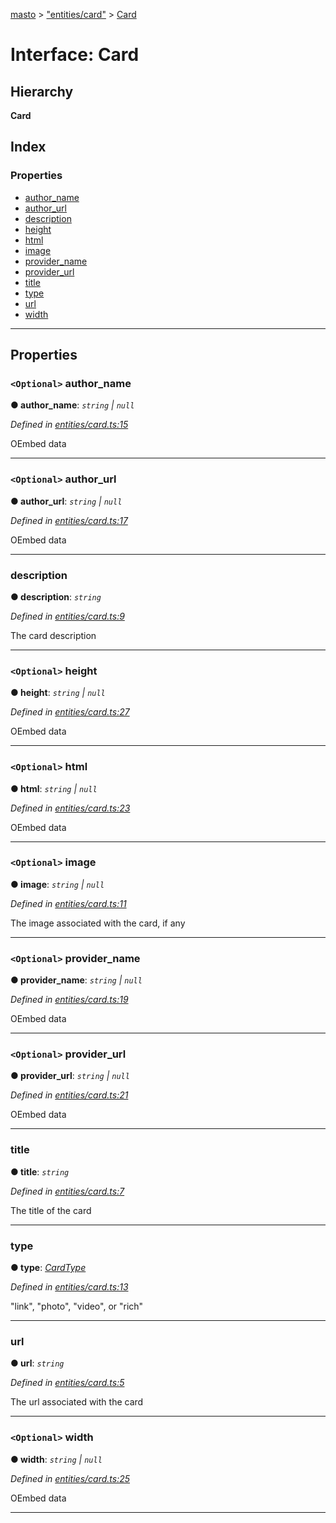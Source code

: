 [masto](../README.md) > ["entities/card"](../modules/_entities_card_.md) > [Card](../interfaces/_entities_card_.card.md)

# Interface: Card

## Hierarchy

**Card**

## Index

### Properties

* [author_name](_entities_card_.card.md#author_name)
* [author_url](_entities_card_.card.md#author_url)
* [description](_entities_card_.card.md#description)
* [height](_entities_card_.card.md#height)
* [html](_entities_card_.card.md#html)
* [image](_entities_card_.card.md#image)
* [provider_name](_entities_card_.card.md#provider_name)
* [provider_url](_entities_card_.card.md#provider_url)
* [title](_entities_card_.card.md#title)
* [type](_entities_card_.card.md#type)
* [url](_entities_card_.card.md#url)
* [width](_entities_card_.card.md#width)

---

## Properties

<a id="author_name"></a>

### `<Optional>` author_name

**● author_name**: *`string` \| `null`*

*Defined in [entities/card.ts:15](https://github.com/neet/masto.js/blob/c1501e9/src/entities/card.ts#L15)*

OEmbed data

___
<a id="author_url"></a>

### `<Optional>` author_url

**● author_url**: *`string` \| `null`*

*Defined in [entities/card.ts:17](https://github.com/neet/masto.js/blob/c1501e9/src/entities/card.ts#L17)*

OEmbed data

___
<a id="description"></a>

###  description

**● description**: *`string`*

*Defined in [entities/card.ts:9](https://github.com/neet/masto.js/blob/c1501e9/src/entities/card.ts#L9)*

The card description

___
<a id="height"></a>

### `<Optional>` height

**● height**: *`string` \| `null`*

*Defined in [entities/card.ts:27](https://github.com/neet/masto.js/blob/c1501e9/src/entities/card.ts#L27)*

OEmbed data

___
<a id="html"></a>

### `<Optional>` html

**● html**: *`string` \| `null`*

*Defined in [entities/card.ts:23](https://github.com/neet/masto.js/blob/c1501e9/src/entities/card.ts#L23)*

OEmbed data

___
<a id="image"></a>

### `<Optional>` image

**● image**: *`string` \| `null`*

*Defined in [entities/card.ts:11](https://github.com/neet/masto.js/blob/c1501e9/src/entities/card.ts#L11)*

The image associated with the card, if any

___
<a id="provider_name"></a>

### `<Optional>` provider_name

**● provider_name**: *`string` \| `null`*

*Defined in [entities/card.ts:19](https://github.com/neet/masto.js/blob/c1501e9/src/entities/card.ts#L19)*

OEmbed data

___
<a id="provider_url"></a>

### `<Optional>` provider_url

**● provider_url**: *`string` \| `null`*

*Defined in [entities/card.ts:21](https://github.com/neet/masto.js/blob/c1501e9/src/entities/card.ts#L21)*

OEmbed data

___
<a id="title"></a>

###  title

**● title**: *`string`*

*Defined in [entities/card.ts:7](https://github.com/neet/masto.js/blob/c1501e9/src/entities/card.ts#L7)*

The title of the card

___
<a id="type"></a>

###  type

**● type**: *[CardType](../modules/_entities_card_.md#cardtype)*

*Defined in [entities/card.ts:13](https://github.com/neet/masto.js/blob/c1501e9/src/entities/card.ts#L13)*

"link", "photo", "video", or "rich"

___
<a id="url"></a>

###  url

**● url**: *`string`*

*Defined in [entities/card.ts:5](https://github.com/neet/masto.js/blob/c1501e9/src/entities/card.ts#L5)*

The url associated with the card

___
<a id="width"></a>

### `<Optional>` width

**● width**: *`string` \| `null`*

*Defined in [entities/card.ts:25](https://github.com/neet/masto.js/blob/c1501e9/src/entities/card.ts#L25)*

OEmbed data

___

